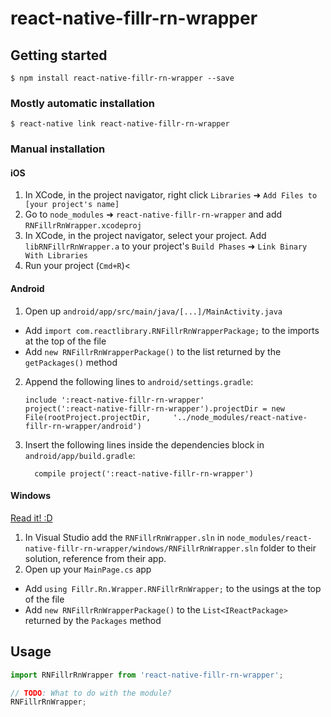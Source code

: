 
# react-native-fillr-rn-wrapper

## Getting started

`$ npm install react-native-fillr-rn-wrapper --save`

### Mostly automatic installation

`$ react-native link react-native-fillr-rn-wrapper`

### Manual installation


#### iOS

1. In XCode, in the project navigator, right click `Libraries` ➜ `Add Files to [your project's name]`
2. Go to `node_modules` ➜ `react-native-fillr-rn-wrapper` and add `RNFillrRnWrapper.xcodeproj`
3. In XCode, in the project navigator, select your project. Add `libRNFillrRnWrapper.a` to your project's `Build Phases` ➜ `Link Binary With Libraries`
4. Run your project (`Cmd+R`)<

#### Android

1. Open up `android/app/src/main/java/[...]/MainActivity.java`
  - Add `import com.reactlibrary.RNFillrRnWrapperPackage;` to the imports at the top of the file
  - Add `new RNFillrRnWrapperPackage()` to the list returned by the `getPackages()` method
2. Append the following lines to `android/settings.gradle`:
  	```
  	include ':react-native-fillr-rn-wrapper'
  	project(':react-native-fillr-rn-wrapper').projectDir = new File(rootProject.projectDir, 	'../node_modules/react-native-fillr-rn-wrapper/android')
  	```
3. Insert the following lines inside the dependencies block in `android/app/build.gradle`:
  	```
      compile project(':react-native-fillr-rn-wrapper')
  	```

#### Windows
[Read it! :D](https://github.com/ReactWindows/react-native)

1. In Visual Studio add the `RNFillrRnWrapper.sln` in `node_modules/react-native-fillr-rn-wrapper/windows/RNFillrRnWrapper.sln` folder to their solution, reference from their app.
2. Open up your `MainPage.cs` app
  - Add `using Fillr.Rn.Wrapper.RNFillrRnWrapper;` to the usings at the top of the file
  - Add `new RNFillrRnWrapperPackage()` to the `List<IReactPackage>` returned by the `Packages` method


## Usage
```javascript
import RNFillrRnWrapper from 'react-native-fillr-rn-wrapper';

// TODO: What to do with the module?
RNFillrRnWrapper;
```
  